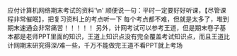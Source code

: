   应付计算机网络期末考试的资料'\n'
  顺便说一句：平时一定要好好听课，【尽管课程非常催眠】，把复习资料上的考点听一下
  每个考点都不难，但就是太多了，堆到期末速通会非常痛苦！！！！！
  另外，计网考试可以参考王道，但是期末卷子基本都是老师PPT里面的知识，王道上知识点没有完全覆盖考试知识点，而且王道比计网期末研究得深/难一些，千万不能做完王道不看PPT就上考场
